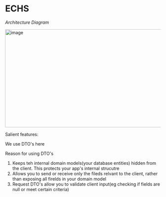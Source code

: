 # ECHS

*Architecture Diagram*

<img width="686" height="317" alt="image" src="https://github.com/user-attachments/assets/11775bc1-cd8f-410b-8b83-7bc93d00e07f" />

Salient features:

We use DTO's here

Reason for using DTO's
  1. Keeps teh internal domain models(your database entities) hidden from the client. This protects your app's internal strucutre
  2. Allows you to send or receive only the fileds relvant to the client, rather than exposing all firelds in your domain model
  3. Request DTO's allow you to validate client input(eg checking if fields are null or meet certain criteria)
